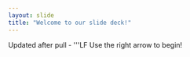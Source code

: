 ```yaml
---
layout: slide
title: "Welcome to our slide deck!"
---
```

Updated after pull - '''LF
Use the right arrow to begin!
